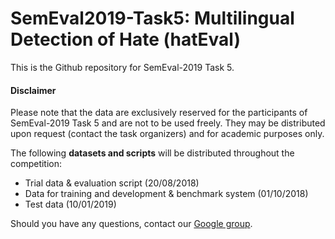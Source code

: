 # SemEval2019-Task5: Multilingual Detection of Hate (hatEval) #

This is the Github repository for SemEval-2019 Task 5.

#### Disclaimer ####
Please note that the data are exclusively reserved for the participants of SemEval-2019 Task 5 and are not to be used freely. 
They may be distributed upon request (contact the task organizers) and for academic purposes only.  
  
The following **datasets and scripts** will be distributed throughout the competition:
* Trial data & evaluation script (20/08/2018)
* Data for training and development & benchmark system (01/10/2018)
* Test data (10/01/2019)

Should you have any questions, contact our [Google group](https://groups.google.com/forum/#!forum/semeval2019-task5-hateval).
